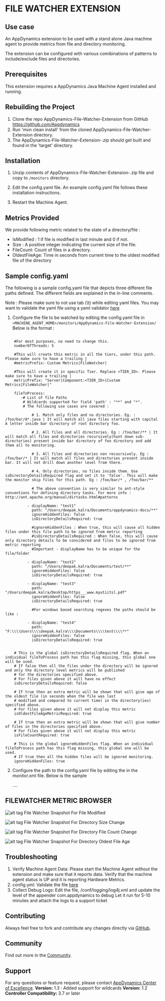 FILE WATCHER EXTENSION
======================

Use case
--------

An AppDynamics extension to be used with a stand alone Java machine agent to provide metrics from file and directory monitoring.

The extension can be configured with various comibinations of patterns to include/exclude files and directories. 

Prerequisites
-------------
 
This extension requires a AppDynamics Java Machine Agent installed and running. 

Rebuilding the Project 
----------------------

1. Clone the repo AppDynamics-File-Watcher-Extension from GitHub https://github.com/Appdynamics
3. Run 'mvn clean install' from the cloned AppDynamics-File-Watcher-Extension directory.
4. The AppDynamics-File-Watcher-Extension-<version>.zip should get built and found in the 'target' directory.

Installation
------------

1. Unzip contents of AppDynamics-File-Watcher-Extension-<version>.zip file and copy to <code><machine-agent-dir>/monitors</code> directory.

2. Edit the config.yaml file.  An example config.yaml file follows these installation instructions.

3. Restart the Machine Agent.

Metrics Provided
----------------

We provide following metric related to the state of a directory/file :

- IsModified : 1 if file is modified in last minute and 0 if not.
- Size : A positive integer indicating the current size of the file.
- FileCount: Count of files in a directory.
- OldestFileAge: Time in seconds from current time to the oldest modified file of the directory

Sample config.yaml
------------------
 
The following is a sample config.yaml file that depicts three different file paths defined. The different fields are explained in the in-line comments.

Note :
Please make sure to not use tab (\t) while editing yaml files. You may want to validate the yaml file using a yaml validator [here](http://yamllint.com/)

1. Configure the file to be watched by editing the config.yaml file in `<MACHINE_AGENT_HOME>/monitors/AppDynamics-File-Watcher-Extension/`
Below is the format :

```

    #For most purposes, no need to change this.
    numberOfThreads: 5

    #This will create this metric in all the tiers, under this path. Please make sure to have a trailing |
    #metricPrefix: Custom Metrics|FileWatcher|

    #This will create it in specific Tier. Replace <TIER_ID>. Please make sure to have a trailing |
    metricPrefix: "Server|Component:<TIER_ID>|Custom Metrics|FileWatcher|"

    fileToProcess:
       -# List of file Paths
		# Wildcards supported for field 'path' : "**" and "*".
		# The following use cases are covered :

		    # 1. Match only files and no directories. Eg. : /foo/bar/A*.java | It will match all java files starting with capital A letter inside bar directory of root directory foo.

		    # 2. All files and all directories. Eg : /foo/bar/** | It will match all files and directories recursively(hunt down sub-directories) present inside bar directory of foo directory and add them all to monitoring.

		    # 3. All files and directories non recusrsively. Eg : /foo/bar/* | It will match all files and directories present inside bar. It will not drill down another level from there.

		    # 4. Only directories, no files inside them. Use isDirectoryDetailsRequired flag and set it to 'false'. This will make the monitor skip files for this path. Eg : /foo/bar/* , /foo/bar/**

			# The above convention is very similar to ant-style conventions for defining directory tasks. For more info : http://ant.apache.org/manual/dirtasks.html#patterns

		  - displayName: "test1"
		    path: "/Users/deepak.kalra/Documents/appdynamics-docs/**"
		    ignoreHiddenFiles: false
		    isDirectoryDetailsRequired: true

		    #ignoreHiddenFiles : When true, this will cause all hidden files under this file path to be ignored from metric reporting
     		#isDirectoryDetailsRequired : When false, this will cause only directory details to be considered and files to be ignored from metric reporting
            #Important - displayName has to be unique for the file/folder

		  - displayName: "test2"
		    path: "/Users/deepak.kalra/Documents/test/**"
		    ignoreHiddenFiles: false
		    isDirectoryDetailsRequired: true    

		  - displayName: "test3"
		    path: "/Users/deepak.kalra/Desktop/https___www.myutiitsl.pdf"
		    ignoreHiddenFiles: false
		    isDirectoryDetailsRequired: true   
		    
		    #For windows based searching regexes the paths should be like : 
		    
		  - displayName: "test4"
		    path: "F:\\\\Users\\\\deepak.kalra\\\\Documents\\\\test\\\\**"
		    ignoreHiddenFiles: false
		    isDirectoryDetailsRequired: true   
		    

    # This is the global isDirectoryDetailsRequired flag. When an individual fileToProcess path has this flag missing, this global one will be used.    
	# If false then all the files under the directory will be ignored and only the directory level metrics will be published
	# for the directories specified above.
	# For files given above it will have no effect
	isDirectoryDetailsRequired: false

	# If true then an extra metric will be shown that will give age of the oldest file (in seconds when the file was last
	# modified and compared to current time) in the directory(ies) specified above.
	# For files given above it will not display this metric
	isOldestFileAgeMetricRequired: true

	# If true then an extra metric will be shown that will give number of files in the directories specified above.
	# For files given above it will not display this metric
	isFileCountRequired: true

	# This is the global ignoreHiddenFiles flag. When an individual fileToProcess path has this flag missing, this global one will be used.   
	# If true then all the hidden files will be ignored monitoring.
	ignoreHiddenFiles: true

```

2. Configure the path to the config.yaml file by editing the <task-arguments> in the monitor.xml file. Below is the sample

     <task-arguments>
         <!-- config file-->
             <argument name="config-file" is-required="true" default-value="monitors/AppDynamics-File-Watcher-Extension/config.yml" />
          ....
     </task-arguments>


FILEWATCHER METRIC BROWSER
--------------------------

![alt tag](/screenshots/FW_IsModified.png)
File Watcher Snapshot For File Modified
 
![alt tag](/screenshots/FW_Directory_Size_Change.png)
File Watcher Snapshot For Directory Size Change
 
![alt tag](/screenshots/FW_Count_Directory_Files.png)
File Watcher Snapshot For Directory File Count Change
 
![alt tag](/screenshots/FW_Oldest_File_Age.png)
File Watcher Snapshot For Directory Oldest File Age

Troubleshooting
---------------

1. Verify Machine Agent Data: Please start the Machine Agent without the extension and make sure that it reports data. Verify that the machine agent status is UP and it is reporting Hardware Metrics.
2. config.yml: Validate the file [here](http://www.yamllint.com/)
3. Collect Debug Logs: Edit the file, <MachineAgent>/conf/logging/log4j.xml and update the level of the appender com.appdynamics to debug Let it run for 5-10 minutes and attach the logs to a support ticket

Contributing
-------------

Always feel free to fork and contribute any changes directly via [GitHub][].

Community
----------

Find out more in the [Community][].

Support
--------

For any questions or feature request, please contact [AppDynamics Center of Excellence][].
**Version:** 1.3 : Added support for wildcards
**Version:** 1.2
**Controller Compatibility:** 3.7 or later

[GitHub]: https://github.com/Appdynamics/AppDynamics-File-Watcher-Extension
[Community]: http://community.appdynamics.com/
[AppDynamics Center of Excellence]: mailto:ace-request@appdynamics.com
